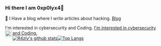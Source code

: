 ### Hi there I am 0xp0lyx4👋

:ghost: I Have a blog where I write articles about hacking. [Blog]

I'm interested in cybersecurity and Coding.
<a href="https://twitter.com/0xp0lyx4">
I'm interested in cybersecurity and Coding.
<img align="left" alt="0xp0lyx4 - Twitter" width="21px" 
src="https://i.hizliresim.com/Fj14XH.png" />
<br />
![R4zly's github stats](https://github-readme-stats.vercel.app/api?theme=radical&username=R4zly&hide=["issues"]&show_icons=true)[![Top Langs](https://github-readme-stats.vercel.app/api/top-langs/?theme=radical&username=R4zly)](https://github.com/anuraghazra/github-readme-stats)

[Blog]: https://0xp0lyx4.blogspot.com/
